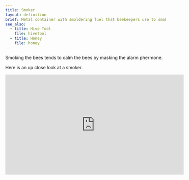 ```yaml
---
title: Smoker
layout: definition
brief: Metal container with smoldering fuel that beekeepers use to smoke bees.
see_also: 
  - title: Hive Tool
    file: hivetool
  - title: Honey
    file: honey 
---
```

Smoking the bees tends to calm the bees by masking the alarm phermone.

Here is an up close look at a smoker.

<iframe width="560" height="315" src="https://www.youtube.com/embed/kfb8cnn7qKY" title="YouTube video player" frameborder="0" allow="accelerometer; autoplay; clipboard-write; encrypted-media; gyroscope; picture-in-picture" allowfullscreen></iframe>